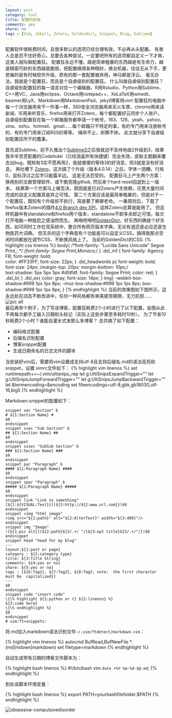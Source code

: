 ```yaml
---
layout: post
category: tool
title: 配置的烦恼
comments: yes
share: no
tags : [Vim, Jekyll, Zotero, Goldendict, Snippet, Blog, Sublime]
---
```


配置软件很耗费时间，且很多默认的选项已经合理有效，不必再从头配置。
有类人总是忍不住好奇心，总要去各种尝试，一定要吧所有的选项都自定义一下才爽，这类人就叫做配置狂。
配置狂永远不懂，越是简单粗暴的东西越是有生命力，越是精密巧妙的东西越是脆弱，把配置搞得各种精妙，换台机器，往往无从下手，更悲催的是有时候软件升级，原有的那一套配置被弃用，神马都是浮云。
毫无办法，我就是个配置狂，而且是个自虐级别的配置狂。
什么叫做自虐级别配置狂？
自虐级别配置狂的每一语言对应一个编辑器，R用Rstudio、Python用Sublime、C++用VC、Java用eclipse、Octave用notepad++、XeLaTeX用winedt、beamer用LyX、Markdown用MarkdownPad、jekyll博客用vim!
配置狂的电脑中每一个浏览器用来干一件事一样，360安全浏览器用来买火车票、chrome用来读新闻、IE用来听音乐、firefox用来打开Zotero，每个都配置好云同步个人账户。
自虐级别配置狂在每一个邮箱服务都申请一个帐号，163、126、yeah、yahoo、sina、sohu、hotmail、gmail……每个邮箱只干特定的事，有的专门用来注册帐号的、有的专门用来订阅RSS的等等。
绳命不止，折腾不休。
此文就分享下自虐级别配置狂所干的蠢事。

首先说Sublime，前不久推出个[Sublime3](http://www.sublimetext.com/)之后我就迫不及待地由2升级到3，结果我辛辛苦苦配置的CodeIndel（已经涵盖所有快捷键）完全失效，皮肤主题翻来覆去出bug，既知有3实不愿再用2，我就傻傻的等待3的好消息，但3就是没有好消息。
再吐槽下 [Zotero](http://www.zotero.org/)，这次搞了个升级（版本4.0.14）之后，字体一团糟，行局0，鼠标浮过之后字只能露半边。
这是无法忍受的。
配置狂马上产生两个方案：换用别的文献管理软件、或干脆克隆github, 然后来个hard reset回退到上一版本。
结果第一个方案马上被否决，原因就是已对Zotero产生依赖，花费大量时间完成的自定义配置真是弃之可惜。
第二个方案应该是最简单粗暴的，但是对于一个配置狂，既知有个升级却不执行，简直要了卿卿老命。
一番周则后，下载了firefox版本Zotero的插件[4.0 Branch dev XPI](https://forums.zotero.org/discussion/33123/line-height-not-adjusting-to-font-size-changes-in-standalone-update-v4014/)，这样Zotero总算是能用了。
但这样机器中有standalone和firefox两个版本，standalone不卸多余卸之可惜，每次打开电脑一种尴尬之感油然而生。
再嘚吧嘚吧[GoldenDict](http://goldendict.org/)，好东西的确是个好东西，如可同时工作在双系统中，整合所有网页版本字典，无论有道还是必应还是生物医药大词典。
但天杀的这个字典竟有个功能是可以自定义CSS，搞得我那点空闲时间都放在调节CSS、不断换风格上了。
当前的GoldenDict的CSS:
{% highlight css linenos %}
body{
/*font-family:  "Lucida Sans Unicode" Segoe Print,; */
/*font-family: Segoe Print,Monaco;*/
}
.dsl_m1 {
font-family: Agency FB;
font-weight: bold;  
color: #FF33FF;
font-size: 22px;
}
.dsl_headwords p{
font-weight: bold;
font-size: 24px;
/*margin-top: 20px;
margin-bottom: 10px;*/  
text-shadow: 5px 5px 5px #dfdfdf;
font-family: Segoe Print;
color: red;
}
.dsl_b{
}
.dsl_ex{
color:	gray;
font-size: 14px;
}
img{
-webkit-box-shadow:#999 1px 1px 8px;
-moz-box-shadow:#999 1px 1px 8px;
box-shadow:#999 1px 1px 8px;
}
{% endhighlight %}
当前的效果图如下图所示，这永远处在动态不断改进中，任何一种风格都有审美疲劳期限，无力抗拒……
![pic alt](https://2s66lw.blu.livefilestore.com/y2pFAZrPuTFHdstl97k1x5aV4xzo4LzARdDsiWLiR-EAONIpOsxvSZSEgbJQUFPlNdX81FH5ikYmqF1KjCZq7iDX101_SXdOLXtcbpDPzsGNME/goldendict.jpg)		
最后再举个例子，为了写该博客，配置狂耗费2个小时进行了以下配置，妄图从此不再每次都手工输入日期和头标记（实际上这些步骤至多耗时10秒）。
为了节省10秒耗费2个小时？谁能自灌水式发那么多博客？
总共搞了如下配置：

- 编码格式配置
- 后缀名识别配置
- 博客snippet配置
- 生成日期命名的日志文件的脚本

当安装好vim后，需要将vim设置成支持utf-8且支持后缀名.md的语法高亮和snippet，设置.vimrc文件如下：
{% highlight vim linenos %}
set runtimepath+=~/.vim/ultisnips_rep
let g:UltiSnipsExpandTrigger="<tab>"
let g:UltiSnipsJumpForwardTrigger="<tab>"
let g:UltiSnipsJumpBackwardTrigger="<s-tab>"
let &termencoding=&encoding
set fileencodings=utf-8,gbk,gb18030,utf-16,big5
{% endhighlight %}

Markdown.snippet的配置如下：

	snippet sec "Section" b
	# ${1:Section Name} #
	$0
	endsnippet	
	snippet ssec "Sub Section" b
	## ${1:Section Name} ##
	$0
	endsnippet	
	snippet sssec "SubSub Section" b
	### ${1:Section Name} ###
	$0
	endsnippet	
	snippet par "Paragraph" b
	#### ${1:Paragraph Name} ####
	$0
	endsnippet	
	snippet spar "Paragraph" b
	##### ${1:Paragraph Name} #####
	$0
	endsnippet	
	snippet link "Link to something"
	[${1:${VISUAL:Text}}](${3:http://${2:www.url.com}})$0
	endsnippet	
	snippet <img "html image"
	<img src="${1:path}" alt="${2:AlterText}" width="${3:400}"/>
	endsnippet	
	snippet img "Image"
	![${1:pic alt}](${2:path}${3/.+/ "/}${3:opt title}${3/.+/"/})$0
	endsnippet	
	snippet head "head for my blog"
	---
	layout:${1:post or page} 
	category : ${2:category type}
	title: ${3:Title String}
	comments: ${4:yes or no}
	share: ${5:yes or no}
	tags : [${6:Tag1}, ${7:Tag2}, ${8:Tag3, note:  the first character must be  capitalized}]
	---
	$0
	endsnippet	
	snippet code "insert code"
	\{\% highlight ${1:python or r} ${2:linenos} %}
	${3:code here}
	\{\% endhighlight %}
	$0
	endsnippet	
	# vim:ft=snippets:

将.md加入markdown语法识别文件`~/.vim/ftdetect/markdown.vim`：

{% highlight vim linenos %}
autocmd BufRead,BufNewFile *.\(md\|mdown\|markdown\) set filetype=markdown
{% endhighlight %}

自动生成带有日期的博客文件脚本为：

{% highlight bash linenos %}
#!/bin/bash
vim `date +%Y-%m-%d-$@.md`;
{% endhighlight %}

到处该脚本环境变量：

{% highlight bash linenos %}
export PATH=yourbashfilefolder:$PATH
{% endhighlight %}

![obsessive-compulsivedisorder](http://mccarthyhealth2q1pd1.wikispaces.com/file/view/ocd_4.jpg/254699560/ocd_4.jpg)

